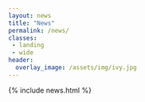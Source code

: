 ```yaml
---
layout: news
title: "News"
permalink: /news/
classes:
 - landing
 - wide
header:
  overlay_image: /assets/img/ivy.jpg
---
```

<section id="news">
           <div class="container">
            {% include news.html %}
           </div>          
</section>
